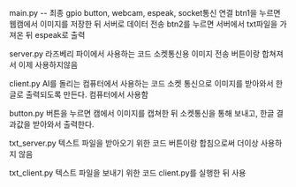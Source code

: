 main.py -- 최종
gpio button, webcam, espeak, socket통신 연결
btn1을 누르면 웹캠에서 이미지를 저장한 뒤 서버로 데이터 전송
btn2를 누르면 서버에서 txt파일을 가져온 뒤 espeak로 출력

server.py
라즈베리 파이에서 사용하는 코드
소켓통신용 이미지 전송
버튼이랑 합쳐져서 이제 사용하지않음

client.py
AI를 돌리는 컴퓨터에서 사용하는 코드
소켓 통신으로 이미지를 받아와서 한글로 출력되도록 만든다.
컴퓨터에서 사용함

button.py
버튼을 누르면 캠에서 이미지를 캡쳐한 뒤 소켓통신을 통해 보내고, 한글 결과값을 받아와서 출력한다.

txt_server.py
텍스트 파일을 받아오기 위한 코드
버튼이랑 합침으로써 더이상 사용하지 않음

txt_client.py
텍스트 파일을 보내기 위한 코드
client.py를 실행한 뒤 사용
